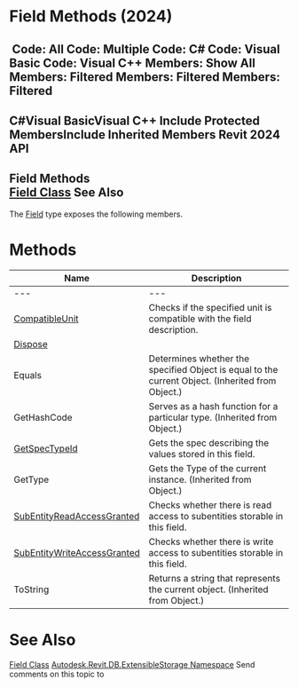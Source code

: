 # Field Methods (2024)

﻿
 Code: All Code: Multiple Code: C# Code: Visual Basic Code: Visual C++  Members: Show All Members: Filtered Members: Filtered Members: Filtered   
---  
C#Visual BasicVisual C++
Include Protected MembersInclude Inherited Members
Revit 2024 API  
---  
Field Methods  
[Field Class](0aeabd09-5c61-0439-e4c7-e1d68d0e1a3b.md "Field Class") See Also  
---  
The [Field](0aeabd09-5c61-0439-e4c7-e1d68d0e1a3b.md "Field Class") type exposes the following members.
# Methods
| Name | Description |
| --- | --- |
| --- | --- | --- |
| [CompatibleUnit](e35028c0-a9e5-fb29-568e-c3b9663eecb5.md "CompatibleUnit Method") | Checks if the specified unit is compatible with the field description. |
| [Dispose](2d8c0933-ae95-2c73-5a80-6943e5ce92a2.md "Dispose Method") |
| Equals | Determines whether the specified Object is equal to the current Object. (Inherited from Object.) |
| GetHashCode | Serves as a hash function for a particular type.  (Inherited from Object.) |
| [GetSpecTypeId](cf09afe2-0bf6-0f90-52e5-5c305245538b.md "GetSpecTypeId Method") | Gets the spec describing the values stored in this field. |
| GetType | Gets the Type of the current instance. (Inherited from Object.) |
| [SubEntityReadAccessGranted](106283c6-a5ad-4a27-855f-cf310d632583.md "SubEntityReadAccessGranted Method") | Checks whether there is read access to subentities storable in this field. |
| [SubEntityWriteAccessGranted](b640b997-3fd9-e919-40e9-1a3604b68b98.md "SubEntityWriteAccessGranted Method") | Checks whether there is write access to subentities storable in this field. |
| ToString | Returns a string that represents the current object. (Inherited from Object.) |

# See Also
[Field Class](0aeabd09-5c61-0439-e4c7-e1d68d0e1a3b.md "Field Class")
[Autodesk.Revit.DB.ExtensibleStorage Namespace](79486a74-376c-9555-c873-45d5a750f051.md "Autodesk.Revit.DB.ExtensibleStorage Namespace")
Send comments on this topic to 